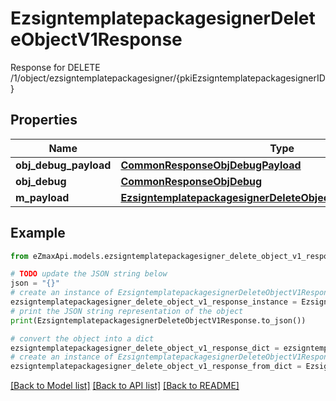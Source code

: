 # EzsigntemplatepackagesignerDeleteObjectV1Response

Response for DELETE /1/object/ezsigntemplatepackagesigner/{pkiEzsigntemplatepackagesignerID}

## Properties

Name | Type | Description | Notes
------------ | ------------- | ------------- | -------------
**obj_debug_payload** | [**CommonResponseObjDebugPayload**](CommonResponseObjDebugPayload.md) |  | 
**obj_debug** | [**CommonResponseObjDebug**](CommonResponseObjDebug.md) |  | [optional] 
**m_payload** | [**EzsigntemplatepackagesignerDeleteObjectV1ResponseMPayload**](EzsigntemplatepackagesignerDeleteObjectV1ResponseMPayload.md) |  | 

## Example

```python
from eZmaxApi.models.ezsigntemplatepackagesigner_delete_object_v1_response import EzsigntemplatepackagesignerDeleteObjectV1Response

# TODO update the JSON string below
json = "{}"
# create an instance of EzsigntemplatepackagesignerDeleteObjectV1Response from a JSON string
ezsigntemplatepackagesigner_delete_object_v1_response_instance = EzsigntemplatepackagesignerDeleteObjectV1Response.from_json(json)
# print the JSON string representation of the object
print(EzsigntemplatepackagesignerDeleteObjectV1Response.to_json())

# convert the object into a dict
ezsigntemplatepackagesigner_delete_object_v1_response_dict = ezsigntemplatepackagesigner_delete_object_v1_response_instance.to_dict()
# create an instance of EzsigntemplatepackagesignerDeleteObjectV1Response from a dict
ezsigntemplatepackagesigner_delete_object_v1_response_from_dict = EzsigntemplatepackagesignerDeleteObjectV1Response.from_dict(ezsigntemplatepackagesigner_delete_object_v1_response_dict)
```
[[Back to Model list]](../README.md#documentation-for-models) [[Back to API list]](../README.md#documentation-for-api-endpoints) [[Back to README]](../README.md)


